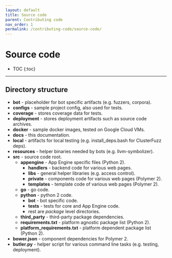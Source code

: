 ```yaml
---
layout: default
title: Source code
parent: Contributing code
nav_order: 1
permalink: /contributing-code/source-code/
---
```


# Source code

- TOC
{:toc}
---


## Directory structure

* **bot** - placeholder for bot specific artifacts (e.g. fuzzers, corpora).
* **configs** - sample project config, also used for tests.
* **coverage** - stores coverage data for tests.
* **deployment** - stores deployment artifacts such as source code archives.
* **docker** - sample docker images, tested on Google Cloud VMs.
* **docs** - this documentation.
* **local** - artifacts for local testing (e.g. install_deps.bash for ClusterFuzz deps).
* **resources** - helper binaries needed by bots (e.g. llvm-symbolizer).
* **src** - source code root.
  * **appengine** - App Engine specific files (Python 2).
    * **handlers** - backend code for various web pages.
    * **libs** - general helper libraries (e.g. access control).
    * **private** - components code for various web pages (Polymer 2).
    * **templates** - template code of various web pages (Polymer 2).
  * **go** - go code.
  * **python** - python 2 code.
    * **bot** - bot specific code.
    * **tests** - tests for core and App Engine code.
    * rest are *package* level directories.
  * **third_party** - third-party package dependencies.
  * **requirements.txt** - platform agnostic package list (Python 2).
  * **platform_requirements.txt** - platform dependent package list (Python 2).
* **bower.json** - component dependencies for Polymer 2.
* **butler.py** - helper script for various command line tasks (e.g. testing, deployment).
